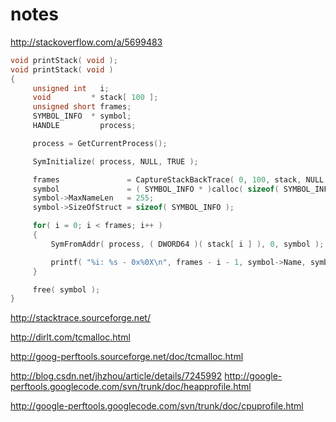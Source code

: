 notes
=====

http://stackoverflow.com/a/5699483

```c++
void printStack( void );
void printStack( void )
{
     unsigned int   i;
     void         * stack[ 100 ];
     unsigned short frames;
     SYMBOL_INFO  * symbol;
     HANDLE         process;

     process = GetCurrentProcess();

     SymInitialize( process, NULL, TRUE );

     frames               = CaptureStackBackTrace( 0, 100, stack, NULL );
     symbol               = ( SYMBOL_INFO * )calloc( sizeof( SYMBOL_INFO ) + 256 * sizeof( char ), 1 );
     symbol->MaxNameLen   = 255;
     symbol->SizeOfStruct = sizeof( SYMBOL_INFO );

     for( i = 0; i < frames; i++ )
     {
         SymFromAddr( process, ( DWORD64 )( stack[ i ] ), 0, symbol );

         printf( "%i: %s - 0x%0X\n", frames - i - 1, symbol->Name, symbol->Address );
     }

     free( symbol );
}
```

http://stacktrace.sourceforge.net/


http://dirlt.com/tcmalloc.html

http://goog-perftools.sourceforge.net/doc/tcmalloc.html

http://blog.csdn.net/jhzhou/article/details/7245992
http://google-perftools.googlecode.com/svn/trunk/doc/heapprofile.html

http://google-perftools.googlecode.com/svn/trunk/doc/cpuprofile.html
